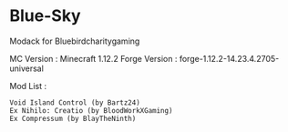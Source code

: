 # Blue-Sky
Modack for Bluebirdcharitygaming

MC Version    : Minecraft 1.12.2
Forge Version : forge-1.12.2-14.23.4.2705-universal

Mod List :


    Void Island Control (by Bartz24)
    Ex Nihilo: Creatio (by BloodWorkXGaming)
    Ex Compressum (by BlayTheNinth)
